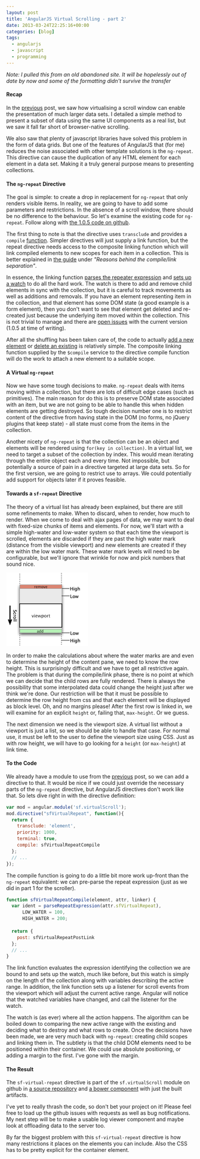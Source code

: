 ```yaml
---
layout: post
title: 'AngularJS Virtual Scrolling - part 2'
date: 2013-03-24T22:25:16+00:00
categories: [blog]
tags:
  - angularjs
  - javascript
  - programming
---
```


*Note: I pulled this from an old abandoned site. It will be hopelessly out of
date by now and some of the formatting didn't survive the transfer*

#### Recap

In the [previous](/blog/2013/02/16/angularjs-virtual-scrolling-part-1.html) post, we
saw how virtualising a scroll window can enable the presentation of much larger
data sets. I detailed a simple method to present a subset of data using the
same UI components as a real list, but we saw it fall far short of
browser-native scrolling.

We also saw that plenty of javascript libraries have solved this problem in the
form of data grids. But one of the features of AngularJS that (for me) reduces
the noise associated with other template solutions is the `ng-repeat`. This
directive can cause the duplication of any HTML element for each element in a
data set. Making it a truly general purpose means to presenting collections.

#### The `ng-repeat` Directive

The goal is simple: to create a drop in replacement for `ng-repeat` that only
renders visible items. In reality, we are going to have to add some parameters
and restrictions. In the absence of a scroll window, there should be no
difference to the behaviour. So let's examine the existing code for
`ng-repeat`. Follow along with [the 1.0.5 code on
github](https://github.com/angular/angular.js/blob/v1.0.5/src/ng/directive/ngRepeat.js).

The first thing to note is that the directive uses `transclude` and provides a
`compile`
[function](https://github.com/angular/angular.js/blob/v1.0.5/src/ng/directive/ngRepeat.js#L64).
Simpler directives will just supply a link function, but the repeat directive
needs access to the composite linking function which will link compiled
elements to new scopes for each item in a collection. This is better explained
in [the guide](http://docs.angularjs.org/guide/directive) under _"Reasons
behind the compile/link separation"_.

In essence, the linking function [parses the repeater
expression](https://github.com/angular/angular.js/blob/v1.0.5/src/ng/directive/ngRepeat.js#L67)
and [sets up a
watch](https://github.com/angular/angular.js/blob/v1.0.5/src/ng/directive/ngRepeat.js#L92)
to do all the hard work. The watch is there to add and remove child elements in
sync with the collection, but it is careful to track movements as well as
additions and removals. If you have an element representing item in the
collection, and that element has some DOM state (a good example is a form
element), then you don't want to see that element get deleted and re-created
just because the underlying item moved within the collection. This is not
trivial to manage and there are [open
issues](https://github.com/angular/angular.js/issues/search?q=ng-repeat) with
the current version (1.0.5 at time of writing).

After all the shuffling has been taken care of, the code to actually [add a new element](https://github.com/angular/angular.js/blob/v1.0.5/src/ng/directive/ngRepeat.js#L161) or [delete an existing](https://github.com/angular/angular.js/blob/v1.0.5/src/ng/directive/ngRepeat.js#L178) is relatively simple. The composite linking function supplied by the `$compile` service to the directive compile function will do the work to attach a new element to a suitable scope.

#### A Virtual `ng-repeat`

Now we have some tough decisions to make. `ng-repeat` deals with items moving
within a collection, but there are lots of difficult edge cases (such as
primitives). The main reason for do this is to preserve DOM state associated
with an item, but we are not going to be able to handle this when hidden
elements are getting destroyed. So tough decision number one is to restrict
content of the directive from having state in the DOM (no forms, no jQuery
plugins that keep state) - all state must come from the items in the
collection.

Another nicety of `ng-repeat` is that the collection can be an object and
elements will be rendered using `for(key in collection)`. In a virtual list, we
need to target a subset of the collection by index. This would mean iterating
through the entire object each and every time. Not impossible, but potentially
a source of pain in a directive targeted at large data sets. So for the first
version, we are going to restrict use to arrays. We could potentially add
support for objects later if it proves feasible. 

#### Towards a `sf-repeat` Directive

The theory of a virtual list has already been explained, but there are still
some refinements to make. When to discard, when to render, how much to render.
When we come to deal with ajax pages of data, we may want to deal with
fixed-size chunks of items and elements. For now, we'll start with a simple
high-water and low-water system so that each time the viewport is scrolled,
elements are discarded if they are past the high water mark (distance from the
visible viewport) and new elements are created if they are within the low water
mark. These water mark levels will need to be configurable, but we'll ignore
that wrinkle for now and pick numbers that sound nice.

<img src="/assets/virtual-list-moving.png" alt="diagram of a virtual list scrolling" width="218" height="197" class="alignright size-full wp-image-94" />

In order to make the calculations about where the water marks are and even to
determine the height of the content pane, we need to know the row height. This
is surprisingly difficult and we have to get all restrictive again. The problem
is that during the compile/link phase, there is no point at which we can decide
that the child rows are fully rendered. There is always the possibility that
some interpolated data could change the height just after we think we're done.
Our restriction will be that it must be possible to determine the row height
from css and that each element will be displayed as block level. Oh, and no
margins please! After the first row is linked in, we will examine for an
explicit `height` or, failing that, `max-height`. Or we guess.

The next dimension we need is the viewport size. A virtual list without a
viewport is just a list, so we should be able to handle that case. For normal
use, it must be left to the user to define the viewport size using CSS. Just as
with row height, we will have to go looking for a `height` (or `max-height`) at
link time.

#### To the Code

We already have a module to use from the
[previous](/blog/2013/02/16/angularjs-virtual-scrolling-part-1.html) post, so we can
add a directive to that. It would be nice if we could just override the
necessary parts of the `ng-repeat` directive, but AngularJS directives don't
work like that. So lets dive right in with the directive definition:

```javascript
var mod = angular.module('sf.virtualScroll');
mod.directive("sfVirtualRepeat", function(){
  return {
    transclude: 'element',
    priority: 1000,
    terminal: true,
    compile: sfVirtualRepeatCompile
  };
  // ...
}); 
```

The compile function is going to do a little bit more work up-front than the
`ng-repeat` equivalent: we can pre-parse the repeat expression (just as we did
in part 1 for the scroller).

```javascript
function sfVirtualRepeatCompile(element, attr, linker) {
  var ident = parseRepeatExpression(attr.sfVirtualRepeat),
      LOW_WATER = 100,
      HIGH_WATER = 200;

  return {
    post: sfVirtualRepeatPostLink
  };
  // ...
}
```

The link function evaluates the expression identifying the collection we are
bound to and sets up the watch, much like before, but this watch is simply on
the length of the collection along with variables describing the active range.
In addition, the link function sets up a listener for scroll events from the
viewport which will adjust the current active range. Angular will notice that
the watched variables have changed, and call the listener for the watch. 

The watch is (as ever) where all the action happens. The algorithm can be
boiled down to comparing the new active range with the existing and deciding
what to destroy and what rows to create. Once the decisions have been made, we
are very much back with `ng-repeat`: creating child scopes and linking them in.
The subtlety is that the child DOM elements need to be positioned within their
container. We could use absolute positioning, or adding a margin to the first.
I've gone with the margin.

#### The Result

The `sf-virtual-repeat` directive is part of the `sf.virtualScroll` module on
github in [a source
repository](https://github.com/stackfull/angular-virtual-scroll) and [a bower
component](https://github.com/stackfull/angular-virtual-scroll-bower) with just
the built artifacts.

I've yet to really thrash the code, so don't bet your project on it! Please
feel free to load up the github issues with requests as well as bug
notifications. My next step will be to make a usable log viewer component and
maybe look at offloading data to the server too.

By far the biggest problem with this `sf-virtual-repeat` directive is how many
restrictions it places on the elements you can include. Also the CSS has to be
pretty explicit for the container element.

